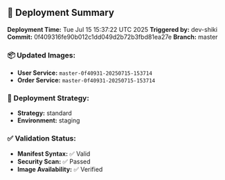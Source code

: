 ## 🚀 Deployment Summary

**Deployment Time:** Tue Jul 15 15:37:22 UTC 2025
**Triggered by:** dev-shiki
**Commit:** 0f409316fe90b012c1dd049d2b72b3fbd81ea27e
**Branch:** master

### 📦 Updated Images:
- **User Service:** `master-0f40931-20250715-153714`
- **Order Service:** `master-0f40931-20250715-153714`

### 🎯 Deployment Strategy:
- **Strategy:** standard
- **Environment:** staging

### ✅ Validation Status:
- **Manifest Syntax:** ✅ Valid
- **Security Scan:** ✅ Passed
- **Image Availability:** ✅ Verified

